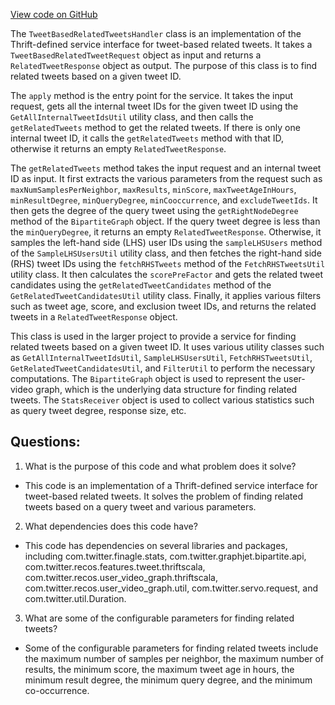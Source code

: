 [View code on GitHub](https://github.com/misbahsy/the-algorithm/src/scala/com/twitter/recos/user_video_graph/relatedTweetHandlers/TweetBasedRelatedTweetsHandler.scala)

The `TweetBasedRelatedTweetsHandler` class is an implementation of the Thrift-defined service interface for tweet-based related tweets. It takes a `TweetBasedRelatedTweetRequest` object as input and returns a `RelatedTweetResponse` object as output. The purpose of this class is to find related tweets based on a given tweet ID. 

The `apply` method is the entry point for the service. It takes the input request, gets all the internal tweet IDs for the given tweet ID using the `GetAllInternalTweetIdsUtil` utility class, and then calls the `getRelatedTweets` method to get the related tweets. If there is only one internal tweet ID, it calls the `getRelatedTweets` method with that ID, otherwise it returns an empty `RelatedTweetResponse`.

The `getRelatedTweets` method takes the input request and an internal tweet ID as input. It first extracts the various parameters from the request such as `maxNumSamplesPerNeighbor`, `maxResults`, `minScore`, `maxTweetAgeInHours`, `minResultDegree`, `minQueryDegree`, `minCooccurrence`, and `excludeTweetIds`. It then gets the degree of the query tweet using the `getRightNodeDegree` method of the `BipartiteGraph` object. If the query tweet degree is less than the `minQueryDegree`, it returns an empty `RelatedTweetResponse`. Otherwise, it samples the left-hand side (LHS) user IDs using the `sampleLHSUsers` method of the `SampleLHSUsersUtil` utility class, and then fetches the right-hand side (RHS) tweet IDs using the `fetchRHSTweets` method of the `FetchRHSTweetsUtil` utility class. It then calculates the `scorePreFactor` and gets the related tweet candidates using the `getRelatedTweetCandidates` method of the `GetRelatedTweetCandidatesUtil` utility class. Finally, it applies various filters such as tweet age, score, and exclusion tweet IDs, and returns the related tweets in a `RelatedTweetResponse` object.

This class is used in the larger project to provide a service for finding related tweets based on a given tweet ID. It uses various utility classes such as `GetAllInternalTweetIdsUtil`, `SampleLHSUsersUtil`, `FetchRHSTweetsUtil`, `GetRelatedTweetCandidatesUtil`, and `FilterUtil` to perform the necessary computations. The `BipartiteGraph` object is used to represent the user-video graph, which is the underlying data structure for finding related tweets. The `StatsReceiver` object is used to collect various statistics such as query tweet degree, response size, etc.
## Questions: 
 1. What is the purpose of this code and what problem does it solve?
- This code is an implementation of a Thrift-defined service interface for tweet-based related tweets. It solves the problem of finding related tweets based on a query tweet and various parameters.

2. What dependencies does this code have?
- This code has dependencies on several libraries and packages, including com.twitter.finagle.stats, com.twitter.graphjet.bipartite.api, com.twitter.recos.features.tweet.thriftscala, com.twitter.recos.user_video_graph.thriftscala, com.twitter.recos.user_video_graph.util, com.twitter.servo.request, and com.twitter.util.Duration.

3. What are some of the configurable parameters for finding related tweets?
- Some of the configurable parameters for finding related tweets include the maximum number of samples per neighbor, the maximum number of results, the minimum score, the maximum tweet age in hours, the minimum result degree, the minimum query degree, and the minimum co-occurrence.